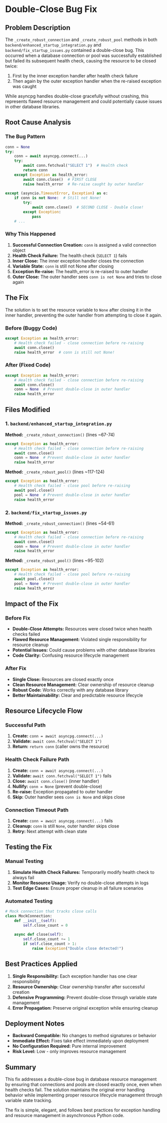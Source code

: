 # Double-Close Bug Fix

## Problem Description

The `_create_robust_connection` and `_create_robust_pool` methods in both `backend/enhanced_startup_integration.py` and `backend/fix_startup_issues.py` contained a double-close bug. This occurred when a database connection or pool was successfully established but failed its subsequent health check, causing the resource to be closed twice:

1. First by the inner exception handler after health check failure
2. Then again by the outer exception handler when the re-raised exception was caught

While asyncpg handles double-close gracefully without crashing, this represents flawed resource management and could potentially cause issues in other database libraries.

## Root Cause Analysis

### The Bug Pattern

```python
conn = None
try:
    conn = await asyncpg.connect(...)
    try:
        await conn.fetchval("SELECT 1")  # Health check
        return conn
    except Exception as health_error:
        await conn.close()  # FIRST CLOSE
        raise health_error  # Re-raise caught by outer handler
        
except (asyncio.TimeoutError, Exception) as e:
    if conn is not None:  # Still not None!
        try:
            await conn.close()  # SECOND CLOSE - Double close!
        except Exception:
            pass
    # ...
```

### Why This Happened

1. **Successful Connection Creation:** `conn` is assigned a valid connection object
2. **Health Check Failure:** The health check (`SELECT 1`) fails 
3. **Inner Close:** The inner exception handler closes the connection
4. **Variable State:** `conn` is still not None after closing
5. **Exception Re-raise:** The health_error is re-raised to outer handler
6. **Outer Close:** The outer handler sees `conn is not None` and tries to close again

## The Fix

The solution is to set the resource variable to `None` after closing it in the inner handler, preventing the outer handler from attempting to close it again.

### Before (Buggy Code)

```python
except Exception as health_error:
    # Health check failed - close connection before re-raising
    await conn.close()
    raise health_error  # conn is still not None!
```

### After (Fixed Code)

```python
except Exception as health_error:
    # Health check failed - close connection before re-raising
    await conn.close()
    conn = None  # Prevent double-close in outer handler
    raise health_error
```

## Files Modified

### 1. `backend/enhanced_startup_integration.py`

**Method:** `_create_robust_connection()` (lines ~67-74)
```python
except Exception as health_error:
    # Health check failed - close connection before re-raising
    await conn.close()
    conn = None  # Prevent double-close in outer handler
    raise health_error
```

**Method:** `_create_robust_pool()` (lines ~117-124)
```python
except Exception as health_error:
    # Health check failed - close pool before re-raising
    await pool.close()
    pool = None  # Prevent double-close in outer handler
    raise health_error
```

### 2. `backend/fix_startup_issues.py`

**Method:** `_create_robust_connection()` (lines ~54-61)
```python
except Exception as health_error:
    # Health check failed - close connection before re-raising
    await conn.close()
    conn = None  # Prevent double-close in outer handler
    raise health_error
```

**Method:** `_create_robust_pool()` (lines ~95-102)
```python
except Exception as health_error:
    # Health check failed - close pool before re-raising
    await pool.close()
    pool = None  # Prevent double-close in outer handler
    raise health_error
```

## Impact of the Fix

### Before Fix
- **Double-Close Attempts:** Resources were closed twice when health checks failed
- **Flawed Resource Management:** Violated single responsibility for resource cleanup
- **Potential Issues:** Could cause problems with other database libraries
- **Code Clarity:** Confusing resource lifecycle management

### After Fix
- **Single Close:** Resources are closed exactly once
- **Clean Resource Management:** Clear ownership of resource cleanup
- **Robust Code:** Works correctly with any database library
- **Better Maintainability:** Clear and predictable resource lifecycle

## Resource Lifecycle Flow

### Successful Path
1. **Create:** `conn = await asyncpg.connect(...)`
2. **Validate:** `await conn.fetchval("SELECT 1")`
3. **Return:** `return conn` (caller owns the resource)

### Health Check Failure Path
1. **Create:** `conn = await asyncpg.connect(...)`
2. **Validate:** `await conn.fetchval("SELECT 1")` fails
3. **Close:** `await conn.close()` (inner handler)
4. **Nullify:** `conn = None` (prevent double-close)
5. **Re-raise:** Exception propagated to outer handler
6. **Skip:** Outer handler sees `conn is None` and skips close

### Connection Timeout Path
1. **Create:** `conn = await asyncpg.connect(...)` fails
2. **Cleanup:** `conn` is still `None`, outer handler skips close
3. **Retry:** Next attempt with clean state

## Testing the Fix

### Manual Testing
1. **Simulate Health Check Failures:** Temporarily modify health check to always fail
2. **Monitor Resource Usage:** Verify no double-close attempts in logs
3. **Test Edge Cases:** Ensure proper cleanup in all failure scenarios

### Automated Testing
```python
# Mock connection that tracks close calls
class MockConnection:
    def __init__(self):
        self.close_count = 0
    
    async def close(self):
        self.close_count += 1
        if self.close_count > 1:
            raise Exception("Double close detected!")
```

## Best Practices Applied

1. **Single Responsibility:** Each exception handler has one clear responsibility
2. **Resource Ownership:** Clear ownership transfer after successful creation
3. **Defensive Programming:** Prevent double-close through variable state management
4. **Error Propagation:** Preserve original exception while ensuring cleanup

## Deployment Notes

- **Backward Compatible:** No changes to method signatures or behavior
- **Immediate Effect:** Fixes take effect immediately upon deployment
- **No Configuration Required:** Pure internal improvement
- **Risk Level:** Low - only improves resource management

## Summary

This fix addresses a double-close bug in database resource management by ensuring that connections and pools are closed exactly once, even when health checks fail. The solution maintains the original error handling behavior while implementing proper resource lifecycle management through variable state tracking.

The fix is simple, elegant, and follows best practices for exception handling and resource management in asynchronous Python code.